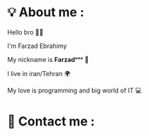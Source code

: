 # 💡 About me :
Hello bro ✋🏼


I'm Farzad Ebrahimy 


My nickname is **Farzadᵒˣᵒ** 🎃


I live in iran/Tehran 🌍


My love is programming and big world of IT 💻

# 📲 Contact me :
